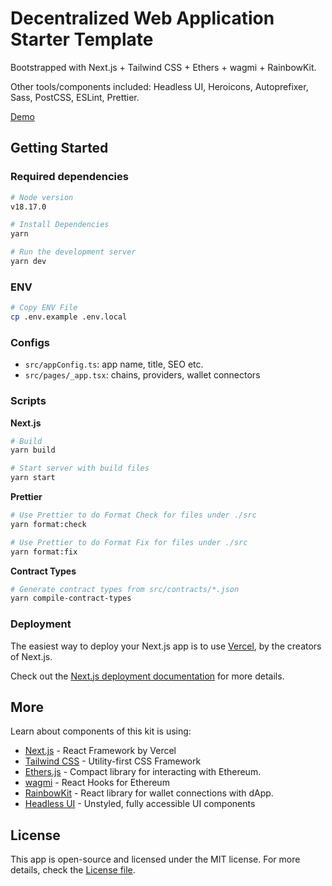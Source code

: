 # Decentralized Web Application Starter Template

Bootstrapped with Next.js + Tailwind CSS + Ethers + wagmi + RainbowKit.

Other tools/components included: Headless UI, Heroicons, Autoprefixer, Sass, PostCSS, ESLint, Prettier.

[Demo](https://dapp-rainbow-starter.vercel.app/)

## Getting Started

### Required dependencies

```bash
# Node version
v18.17.0
```

```bash
# Install Dependencies
yarn

# Run the development server
yarn dev
```

### ENV

```bash
# Copy ENV File
cp .env.example .env.local
```

### Configs

- `src/appConfig.ts`: app name, title, SEO etc.
- `src/pages/_app.tsx`: chains, providers, wallet connectors

### Scripts

**Next.js**

```bash
# Build
yarn build

# Start server with build files
yarn start
```

**Prettier**

```bash
# Use Prettier to do Format Check for files under ./src
yarn format:check

# Use Prettier to do Format Fix for files under ./src
yarn format:fix
```

**Contract Types**

```bash
# Generate contract types from src/contracts/*.json
yarn compile-contract-types
```

### Deployment

The easiest way to deploy your Next.js app is to use [Vercel](https://vercel.com/), by the creators of Next.js.

Check out the [Next.js deployment documentation](https://nextjs.org/docs/deployment) for more details.

## More

Learn about components of this kit is using:

- [Next.js](https://nextjs.org/) - React Framework by Vercel
- [Tailwind CSS](https://tailwindcss.com/) - Utility-first CSS Framework
- [Ethers.js](https://github.com/ethers-io/ethers.js/) - Compact library for interacting with Ethereum.
- [wagmi](https://wagmi.sh/) - React Hooks for Ethereum
- [RainbowKit](https://rainbowkit.com/) - React library for wallet connections with dApp.
- [Headless UI](https://headlessui.dev/) - Unstyled, fully accessible UI components

## License

This app is open-source and licensed under the MIT license. For more details, check the [License file](LICENSE).
